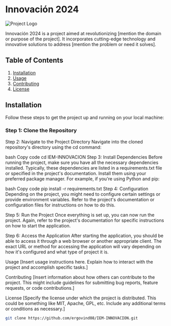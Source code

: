 # Innovación 2024

![Project Logo](https://example.com/logo.png)

Innovación 2024 is a project aimed at revolutionizing [mention the domain or purpose of the project]. It incorporates cutting-edge technology and innovative solutions to address [mention the problem or need it solves]. 

## Table of Contents

1. [Installation](#installation)
2. [Usage](#usage)
3. [Contributing](#contributing)
4. [License](#license)

## Installation

Follow these steps to get the project up and running on your local machine:

### Step 1: Clone the Repository


Step 2: Navigate to the Project Directory
Navigate into the cloned repository's directory using the cd command:

bash
Copy code
cd IEM-INNOVACION
Step 3: Install Dependencies
Before running the project, make sure you have all the necessary dependencies installed. Typically, these dependencies are listed in a requirements.txt file or specified in the project's documentation. Install them using your preferred package manager. For example, if you're using Python and pip:

bash
Copy code
pip install -r requirements.txt
Step 4: Configuration
Depending on the project, you might need to configure certain settings or provide environment variables. Refer to the project's documentation or configuration files for instructions on how to do this.

Step 5: Run the Project
Once everything is set up, you can now run the project. Again, refer to the project's documentation for specific instructions on how to start the application.

Step 6: Access the Application
After starting the application, you should be able to access it through a web browser or another appropriate client. The exact URL or method for accessing the application will vary depending on how it's configured and what type of project it is.

Usage
[Insert usage instructions here. Explain how to interact with the project and accomplish specific tasks.]

Contributing
[Insert information about how others can contribute to the project. This might include guidelines for submitting bug reports, feature requests, or code contributions.]

License
[Specify the license under which the project is distributed. This could be something like MIT, Apache, GPL, etc. Include any additional terms or conditions as necessary.]

```bash
git clone https://github.com/ergovind08/IEM-INNOVACION.git



